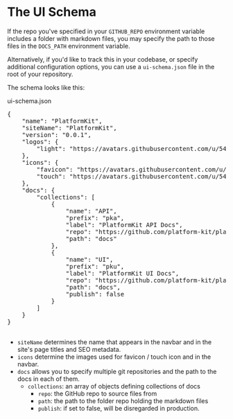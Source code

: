 # The UI Schema

If the repo you've specified in your `GITHUB_REPO` environment variable includes a folder with markdown files, you may specify the path to those files in the `DOCS_PATH` environment variable.

Alternatively, if you'd like to track this in your codebase, or specify additional configuration options, you can use a `ui-schema.json` file in the root of your repository.

The schema looks like this:

<div class="card api-schema-card bg-dark br-5">
<div class="card-header text-light"><span class="o-50">ui-schema.json</span></div>
<div class="card-body">
<pre class="text-light mb-0">
{
    "name": "PlatformKit",
    "siteName": "PlatformKit",
    "version": "0.0.1",
    "logos": {
        "light": "https://avatars.githubusercontent.com/u/54647524?v=4"
    },
    "icons": {
        "favicon": "https://avatars.githubusercontent.com/u/54647524?v=4",
        "touch": "https://avatars.githubusercontent.com/u/54647524?v=4"
    },
    "docs": {
        "collections": [
            {
                "name": "API",
                "prefix": "pka",
                "label": "PlatformKit API Docs",
                "repo": "https://github.com/platform-kit/platformkit-api",
                "path": "docs"
            },
            {                
                "name": "UI",
                "prefix": "pku",
                "label": "PlatformKit UI Docs",
                "repo": "https://github.com/platform-kit/platformkit-ui",
                "path": "docs",
                "publish": false
            }
        ]
    }
}

</pre>
</div>
</div>

- `siteName` determines the name that appears in the navbar and in the site's page titles and SEO metadata.
- `icons` determine the images used for favicon / touch icon and in the navbar.
- `docs` allows you to specify multiple git repositories and the path to the docs in each of them.
  - `collections`: an array of objects defining collections of docs
    - `repo`: the GitHub repo to source files from
    - `path`: the path to the folder repo holding the markdown files
    - `publish`: if set to false, will be disregarded in production.
